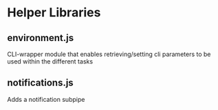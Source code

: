 # Helper Libraries

## environment.js

CLI-wrapper module that enables retrieving/setting cli parameters to be used within the different tasks
 
## notifications.js

Adds a notification subpipe 
